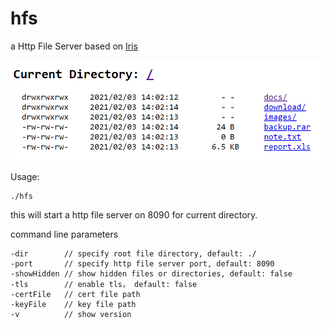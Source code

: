 # hfs
a Http File Server based on [Iris](https://github.com/kataras/iris)

<img src="https://github.com/tuhao1020/filerepo/blob/master/images/hfs.png">

Usage:
```
./hfs
```

this will start a http file server on 8090 for current directory.

command line parameters
```
-dir        // specify root file directory, default: ./
-port       // specify http file server port, default: 8090
-showHidden // show hidden files or directories, default: false
-tls        // enable tls， default: false
-certFile   // cert file path
-keyFile    // key file path
-v          // show version
```
